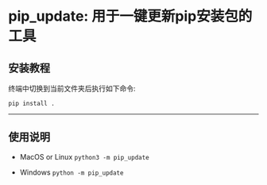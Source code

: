 # pip_update: 用于一键更新pip安装包的工具

## 安装教程

终端中切换到当前文件夹后执行如下命令:

```pip install .```

---

## 使用说明

- MacOS or Linux
    ```python3 -m pip_update```

- Windows
    ```python -m pip_update```
